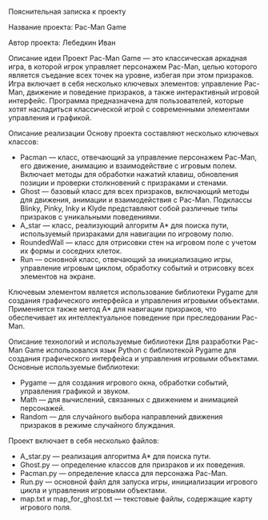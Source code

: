 Пояснительная записка к проекту

Название проекта:
Pac-Man Game

Автор проекта:
Лебедкин Иван 

Описание идеи
Проект Pac-Man Game — это классическая аркадная игра, в которой игрок управляет персонажем Pac-Man, целью которого является съедание всех точек на уровне, избегая при этом призраков. Игра включает в себя несколько ключевых элементов: управление Pac-Man, движение и поведение призраков, а также интерактивный игровой интерфейс. Программа предназначена для пользователей, которые хотят насладиться классической игрой с современными элементами управления и графикой.

Описание реализации
Основу проекта составляют несколько ключевых классов:
- Pacman — класс, отвечающий за управление персонажем Pac-Man, его движение, анимацию и взаимодействие с игровым полем. Включает методы для обработки нажатий клавиш, обновления позиции и проверки столкновений с призраками и стенами.
- Ghost — базовый класс для всех призраков, включающий методы для движения, анимации и взаимодействия с Pac-Man. Подклассы Blinky, Pinky, Inky и Klyde представляют собой различные типы призраков с уникальными поведениями.
- A_star — класс, реализующий алгоритм A* для поиска пути, используемый призраками для навигации по игровому полю.
- RoundedWall — класс для отрисовки стен на игровом поле с учетом их формы и соседних клеток.
- Run — основной класс, отвечающий за инициализацию игры, управление игровым циклом, обработку событий и отрисовку всех элементов на экране.

Ключевым элементом является использование библиотеки Pygame для создания графического интерфейса и управления игровыми объектами. Применяется также метод A* для навигации призраков, что обеспечивает их интеллектуальное поведение при преследовании Pac-Man.

Описание технологий и используемые библиотеки
Для разработки Pac-Man Game использовался язык Python с библиотекой Pygame для создания графического интерфейса и управления игровыми объектами. Основные используемые библиотеки:
- Pygame — для создания игрового окна, обработки событий, управления графикой и звуком.
- Math — для вычислений, связанных с движением и анимацией персонажей.
- Random — для случайного выбора направлений движения призраков в режиме случайного блуждания.

Проект включает в себя несколько файлов:
- A_star.py — реализация алгоритма A* для поиска пути.
- Ghost.py — определение классов для призраков и их поведения.
- Pacman.py — определение класса для персонажа Pac-Man.
- Run.py — основной файл для запуска игры, инициализации игрового цикла и управления игровыми объектами.
- map.txt и map_for_ghost.txt — текстовые файлы, содержащие карту игрового поля.

